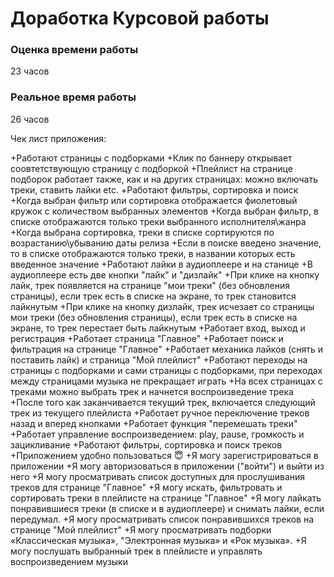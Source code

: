 # Доработка Курсовой работы

### Оценка времени работы
23 часов

### Реальное время работы
 26 часов

 Чек лист приложения:

+Работают страницы с подборками
+Клик по баннеру открывает соовтетствующую страницу с подборкой
+Плейлист на странице подборок работает также, как и на других страницах: можно включать треки, ставить лайки etc.
+Работают фильтры, сортировка и поиск
+Когда выбран фильтр или сортировка отображается фиолетовый кружок с количеством выбранных элементов
+Когда выбран фильтр, в списке отображаются только треки выбранного исполнителя\жанра
+Когда выбрана сортировка, треки в списке сортируются по возрастанию\убыванию даты релиза
+Если в поиске введено значение, то в списке отображаются только треки, в названии которых есть введенное значение
+Работают лайки в аудиоплеере и на станице
+В аудиоплеере есть две кнопки "лайк" и "дизлайк"
+При клике на кнопку лайк, трек появляется на странице "мои треки" (без обновления страницы), если трек есть в списке на экране, то трек становится лайкнутым
+При клике на кнопку дизлайк, трек исчезает со страницы мои треки (без обновления страницы), если трек есть в списке на экране, то трек перестает быть лайкнутым
+Работает вход, выход и регистрация
+Работает страница "Главное"
+Работает поиск и фильтрация на странице "Главное"
+Работает механика лайков (снять и поставить лайк) и страница "Мой плейлист"
+Работают переходы на страницы с подборками и сами страницы с подборками, при переходах между страницами музыка не прекращает играть
+На всех страницах с треками можно выбрать трек и начнется воспроизведение трека
+После того как заканчивается текущий трек, включается следующий трек из текущего плейлиста
+Работает ручное переключение треков назад и вперед кнопками
+Работает функция "перемешать треки"
+Работает управление воспроизведением: play, pause, громкость и зацикливание
+Работают фильтры, сортировка и поиск треков
+Приложением удобно пользоваться 😇
+Я могу зарегистрироваться в приложении
+Я могу авторизоваться в приложении ("войти") и выйти из него
+Я могу просматривать список доступных для прослушивания треков для странице "Главное"
+Я могу искать, фильтровать и сортировать треки в плейлисте на странице "Главное"
+Я могу лайкать понравившиеся треки (в списке и в аудиоплеере) и снимать лайки, если передумал.
+Я могу просматривать список понравившихся треков на странице "Мой плейлист"
+Я могу просматривать подборки «Классическая музыка», "Электронная музыка» и «Рок музыка».
+Я могу послушать выбранный трек в плейлисте и управлять воспроизведением музыки